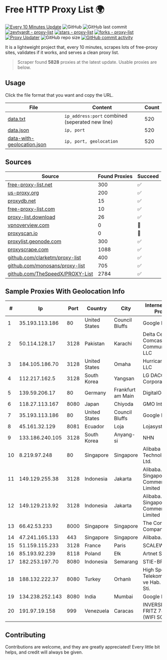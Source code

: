 
# Free HTTP Proxy List 🌍

[![Every 10 Minutes Update](https://github.com/mertguvencli/http-proxy-list/actions/workflows/main.yml/badge.svg?branch=main)](https://github.com/mertguvencli/http-proxy-list/actions/workflows/main.yml)
![GitHub](https://img.shields.io/github/license/mertguvencli/http-proxy-list)
![GitHub last commit](https://img.shields.io/github/last-commit/mertguvencli/http-proxy-list)
[![zevtyardt - proxy-list](https://img.shields.io/static/v1?label=zevtyardt&message=proxy-list&color=blue&logo=github)](https://github.com/zevtyardt/proxy-list "Go to GitHub repo")
[![stars - proxy-list](https://img.shields.io/github/stars/zevtyardt/proxy-list?style=social)](https://github.com/zevtyardt/proxy-list)
[![forks - proxy-list](https://img.shields.io/github/forks/zevtyardt/proxy-list?style=social)](https://github.com/zevtyardt/proxy-list)
[![Proxy Updater](https://github.com/zevtyardt/proxy-list/workflows/Proxy%20Updater/badge.svg)](https://github.com/zevtyardt/proxy-list/actions?query=workflow:"Proxy+Updater")
![GitHub repo size](https://img.shields.io/github/repo-size/zevtyardt/proxy-list)
[![GitHub commit activity](https://img.shields.io/github/commit-activity/m/zevtyardt/proxy-list?logo=commits)](https://github.com/zevtyardt/proxy-list/commits/main)

It is a lightweight project that, every 10 minutes, scrapes lots of free-proxy sites, validates if it works, and serves a clean proxy list.

> Scraper found **5828** proxies at the latest update. Usable proxies are below.

## Usage

Click the file format that you want and copy the URL.

|File|Content|Count|
|----|-------|-----|
|[data.txt](https://raw.githubusercontent.com/mertguvencli/http-proxy-list/main/proxy-list/data.txt)|`ip_address:port` combined (seperated new line)|520|
|[data.json](https://raw.githubusercontent.com/mertguvencli/http-proxy-list/main/proxy-list/data.json)|`ip, port`|520|
|[data-with-geolocation.json](https://raw.githubusercontent.com/mertguvencli/http-proxy-list/main/proxy-list/data-with-geolocation.json)|`ip, port, geolocation`|520|

## Sources

|Source|Found Proxies|Succeed|
|------|-------------|-------|
|[free-proxy-list.net](https://free-proxy-list.net)|300|✅|
|[us-proxy.org](https://www.us-proxy.org)|200|✅|
|[proxydb.net](http://proxydb.net)|15|✅|
|[free-proxy-list.com](https://free-proxy-list.com/?page=&port=&type%5B%5D=http&type%5B%5D=https&up_time=0&search=Search)|10|✅|
|[proxy-list.download](https://www.proxy-list.download/HTTP)|26|✅|
|[vpnoverview.com](https://vpnoverview.com/privacy/anonymous-browsing/free-proxy-servers)|0|🚫|
|[proxyscan.io](https://www.proxyscan.io)|0|🚫|
|[proxylist.geonode.com](https://proxylist.geonode.com/api/proxy-list?limit=300&page=1&sort_by=lastChecked&sort_type=desc&protocols=http,https)|300|✅|
|[proxyscrape.com](https://api.proxyscrape.com/v2/?request=displayproxies&protocol=http&timeout=10000&country=all&ssl=all&anonymity=all)|1088|✅|
|[github.com/clarketm/proxy-list](https://raw.githubusercontent.com/clarketm/proxy-list/master/proxy-list-raw.txt)|400|✅|
|[github.com/monosans/proxy-list](https://raw.githubusercontent.com/monosans/proxy-list/main/proxies/http.txt)|705|✅|
|[github.com/TheSpeedX/PROXY-List](https://raw.githubusercontent.com/TheSpeedX/PROXY-List/master/http.txt)|2784|✅|


## Sample Proxies With Geolocation Info

|#|Ip|Port|Country|City|Internet Service Provider|
|-|--|----|-------|----|-------------------------|
|1|35.193.113.186|80|United States|Council Bluffs|Google LLC|
|2|50.114.128.17|3128|Pakistan|Karachi|Delta Centric LLC, Comcast Cable Communications, LLC|
|3|184.105.186.70|3128|United States|Omaha|Hurricane Electric LLC|
|4|112.217.162.5|3128|South Korea|Yangsan|LG DACOM Corporation|
|5|139.59.206.17|80|Germany|Frankfurt am Main|DigitalOcean|
|6|118.27.113.167|8080|Japan|Chiyoda|GMO Internet, Inc.|
|7|35.193.113.186|80|United States|Council Bluffs|Google LLC|
|8|45.161.32.129|8081|Ecuador|Loja|Lojasystem C.A.|
|9|133.186.240.105|3128|South Korea|Anyang-si|NHN|
|10|8.219.97.248|80|Singapore|Singapore|Alibaba (US) Technology Co., Ltd.|
|11|149.129.255.38|3128|Indonesia|Jakarta|Alibaba.com Singapore E-Commerce Private Limited|
|12|149.129.213.92|3128|Indonesia|Jakarta|Alibaba.com Singapore E-Commerce Private Limited|
|13|66.42.53.233|8000|Singapore|Singapore|The Constant Company|
|14|47.241.165.133|443|Singapore|Singapore|Alibaba.com LLC|
|15|51.159.115.233|3128|France|Paris|SCALEWAY|
|16|85.193.92.239|8118|Poland|Ełk|Artnet Sp. z o.o.|
|17|182.253.197.70|8080|Indonesia|Semarang|STIE-BPD|
|18|188.132.222.37|8080|Turkey|Orhanlı|High Speed Telekomunikasyon ve Hab. Hiz. Ltd. Sti.|
|19|134.238.252.143|8080|India|Mumbai|Google LLC|
|20|191.97.19.158|999|Venezuela|Caracas|INVERSIONES FRITZ 78 C.A.(WIFI SOLUTION)|



## Contributing

Contributions are welcome, and they are greatly appreciated! Every
little bit helps, and credit will always be given.

